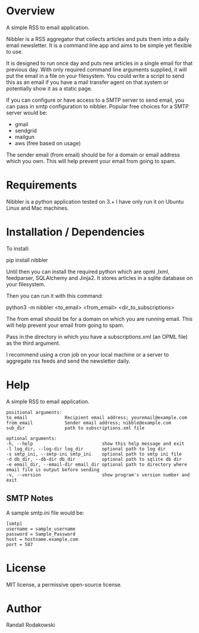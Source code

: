 # Overview

A simple RSS to email application.

Nibbler is a RSS aggregator that collects articles and puts them into a daily email newsletter. It is a command line app and aims to be simple yet flexible to use.

It is designed to run once day and puts new articles in a single email for that previous day. With only required command line arguments supplied, it will put the email in a file on your filesystem. You could write a script to send this as an email if you have a mail transfer agent on that system or potentially show it as a static page. 

If you can configure or have access to a SMTP server to send email, you can pass in smtp configuration to nibbler. Popular free choices for a SMTP server would be:

- gmail
- sendgrid
- mailgun
- aws (free based on usage)

The sender email (from email) should be for a domain or email address which you own. This will help prevent your email from going to spam.

# Requirements

Nibbler is a python application tested on 3.+
I have only run it on Ubuntu Linux and Mac machines.

# Installation / Dependencies

To install: 

pip install nibbler

Until then you can install the required python which are opml ,lxml, feedparser, SQLAlchemy and Jinja2. It stores articles in a sqlite database on your filesystem. 

Then you can run it with this command:

python3 -m nibbler <to_email> <from_email> <dir_to_subscriptions>

The from email should be for a domain on which you are running email. This will help prevent your email from going to spam.

Pass in the directory in which you have a subscriptions.xml (an OPML file) as the third argument.

I recommend using a cron job on your local machine or a server to aggregate rss feeds and send the newsletter daily.

# Help

A simple RSS to email application.

~~~
positional arguments:
to_email              Recipient email address; youremail@example.com
from_email            Sender email address; nibble@example.com
sub_dir               path to subscriptions.xml file

optional arguments:
-h, --help                          show this help message and exit
-l log_dir, --log-dir log_dir       optional path to log dir
-s smtp_ini, --smtp-ini smtp_ini    optional path to smtp ini file
-d db_dir, --db-dir db_dir          optional path to sqlite db dir
-e email_dir, --email-dir email_dir optional path to directory where email file is output before sending
-v, --version                       show program's version number and exit
~~~

## SMTP Notes

A sample smtp.ini file would be:

~~~
[smtp]
username = sample_username
password = Sample_Password
host = hostname.example.com
port = 587
~~~

# License

MIT license, a permissive open-source license.

# Author

Randall Rodakowski
